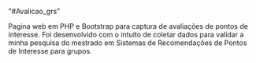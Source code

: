 "#Avalicao_grs" 

Pagina web em PHP e Bootstrap para captura de avaliações de pontos de interesse.
Foi desenvolvido com o intuito de coletar dados para validar a minha pesquisa do mestrado em Sistemas de Recomendações de Pontos de Interesse para grupos.
